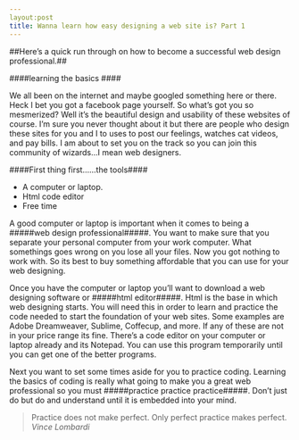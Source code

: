 ```yaml
---
layout:post
title: Wanna learn how easy designing a web site is? Part 1
---
```



##Here’s a quick run through on how to become a successful web design professional.##

####learning the basics ####

We all been on the internet and maybe googled something here or there. Heck I bet you got a facebook page yourself. So what’s got you so mesmerized? Well it’s the beautiful design and usability of these websites of course. I’m sure you never thought about it but there are people who design these sites for you and I to uses to post our feelings, watches cat videos, and pay bills. I am about to set you on the track so you can join this community of wizards...I mean web designers.

####First thing first…...the tools####

* A computer or laptop. 
* Html code editor
* Free time

A good computer or laptop is important when it comes to being a #####web design professional#####. You want to make sure that you separate your personal computer from your work computer. What somethings goes wrong on you lose all your files. Now you got nothing to work with. So its best to buy something affordable that you can use for your web designing.

Once you have the computer or laptop you’ll want to download a web designing software or #####html editor#####. Html is the base in which web designing starts. You will need this in order to learn and practice the code needed to start the foundation of your web sites. Some examples are Adobe Dreamweaver, Sublime, Coffecup, and more. If any of these are not in your price range its fine. There’s a code editor on your computer or laptop already and its Notepad. You can use this program temporarily until you can get one of the better programs.

Next you want to set some times aside for you to practice coding. Learning the basics of coding is really what going to make you a great web professional so you must #####practice practice practice#####. Don’t just do but do and understand until it is embedded into your mind.

>Practice does not make perfect. Only perfect practice makes perfect.
><i>Vince Lombardi</i>
